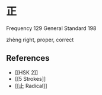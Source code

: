 # 正
Frequency 129
General Standard 198

zhèng
right, proper, correct

## References
- [[HSK 2]]
- [[5 Strokes]]
- [[止 Radical]]